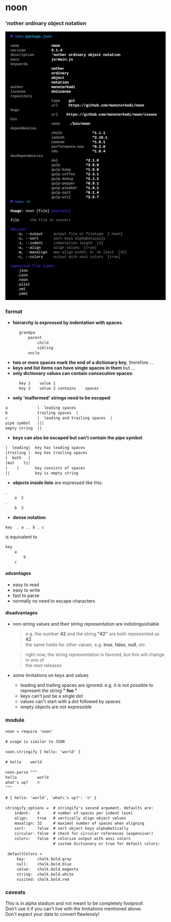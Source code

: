 # noon
### 'nother ordinary object notation

![noon](https://raw.githubusercontent.com/monsterkodi/noon/master/img/noon.png)

### format

- **hierarchy is expressed by indentation with spaces**.
```coffee-script
      grandpa
          parent
              child
              sibling
          uncle
```          
- **two or more spaces mark the end of a dictionary key**, therefore ...
- **keys and list items can have single spaces in them** but ...
- **only dictionary values can contain consecutive spaces**:
```coffee-script
      key 1    value 1
      key 2    value 2 contains    spaces
```     
- **only 'malformed' strings need to be escaped**:
```coffee-script
a             |  leading spaces
b             trailing spaces  |
c             |  leading and trailing spaces  |
pipe symbol   |||
empty string  ||
```     
- **keys can also be escaped but can't contain the pipe symbol**:
```coffee-script
|  leading|  key has leading spaces
|trailing |  key has trailing spaces
|  both   |
|mul    ti|  
|    |       key consists of spaces
||           key is empty string
```     
- **objects inside lists** are expressed like this:
```coffee-script
.
    a  1
.
    b  2
```        
- **dense notation**:
```coffee-script
key  . a .. b . c
```
  is equivalent to
```coffee-script
key
    a
        b
    c
```

#### advantages

- easy to read
- easy to write
- fast to parse 
- normally no need to escape characters

#### disadvantages

* non-string values and their string representation are indistinguishable 

     > e.g. the number **42** and the string **"42"** are both represented as **42**  
     > the same holds for other values, e.g. **true**, **false**, **null**, etc.
     
     > right now, the string representation is favored, but this will change in one of  
     > the next releases
  
* some limitations on keys and values

     * leading and trailing spaces are ignored:
       e.g. it is not possible to represent the string **" foo "**
     * keys can't just be a single dot
     * values can't start with a dot followed by spaces
     * empty objects are not expressible    

### module

```coffee-script
noon = require 'noon'

# usage is similar to JSON 

noon.stringify { hello: 'world' }

# hello    world

noon.parse """
hello         world
what's up?    ☺
"""

# { hello: 'world', 'what\'s up?': '☺' }

stringify_options =  # stringify's second argument, defaults are: 
    indent:   4      # number of spaces per indent level
    align:    true   # vertically align object values
    maxalign: 32     # maximal number of spaces when aligning
    sort:     false  # sort object keys alphabetically
    circular: false  # check for circular references (expensive!)
    colors:   false  # colorize output with ansi colors
                     # custom dictionary or true for default colors:

 defaultColors =
     key:     chalk.bold.gray
     null:    chalk.bold.blue
     value:   chalk.bold.magenta
     string:  chalk.bold.white
     visited: chalk.bold.red

```

### caveats

This is in alpha stadium and not meant to be completely foolproof.  
Don't use it if you can't live with the limitations mentioned above.  
Don't expect your data to convert flawlessly!
